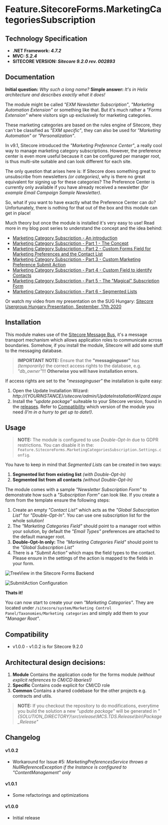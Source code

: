 # Feature.SitecoreForms.MarketingCategoriesSubscription

## Technology Specification

* **.NET Framework: *4.7.2***
* **MVC: *5.2.4***
* **SITECORE VERSION: *Sitecore 9.2.0 rev. 002893***

## Documentation

**Initial question:** *Why such a long name?*
**Simple answer:** *It's in Helix architecture and describes exactly what it does!*

The module might be called *"EXM Newsletter Subscription"*, *"Marketing Automation Extension"* or something like that. But it's much rather a *"Forms Extension"* where visitors sign up exclusively for marketing categories.

These marketing categories are based on the rules engine of Sitecore, they can't be classified as *"EXM specific"*, they can also be used for *"Marketing Automation"* or *"Personalization"*.

In v9.1, Sitecore introduced the *"Marketing Preference Center"*, a really cool way to manage marketing category subscriptions. However, the preference center is even more useful because it can be configured per manager root, is thus multi-site suitable and can look different for each site.

The only question that arises here is: If Sitecore does something great to unsubscribe from newsletters *(or categories)*, why is there no great equivalent for signing up for these categories? The Preference Center is currently only available if you have already received a newsletter *(for example Email Campaign Sample Newsletter)*.

So, what if you want to have exactly what the Preference Center can do? Unfortunately, there is nothing for that out of the box and this module can get in place!

Much theory but once the module is installed it's very easy to use! Read more in my blog post series to understand the concept and the idea behind:
- [Marketing Category Subscription - An introduction](https://camao.one/blog/sitecore-9-1-marketing-category-subscription-introduction/)
- [Marketing Category Subscription - Part 1 - The Concept](https://camao.one/blog/sitecore-9-1-marketing-category-subscription-part-1-concept/)
- [Marketing Category Subscription - Part 2 - Custom Forms Field for Marketing Preferences and the Contact List](https://camao.one/blog/sitecore-9-1-marketing-category-subscription-part-2-custom-field/)
- [Marketing Category Subscription - Part 3 - Custom Marketing Preference Submit Action](https://camao.one/blog/sitecore-9-1-marketing-category-subscription-part-4-custom-marketing-preference/)
- [Marketing Category Subscription - Part 4 - Custom Field to identify Contacts](https://camao.one/blog/sitecore-9-1-marketing-category-subscription-part-4-custom-field-to-identify-contacts/)
- [Marketing Category Subscription - Part 5 - The "Magical" Subscription Form](https://camao.one/blog/sitecore-9-1-marketing-category-subscription-part-5-the-magic-subscription-form/)
- [Marketing Category Subscription - Part 6 - Segmented Lists](https://camao.one/blog/sitecore-9-1-marketing-category-subscription-part-6-segmented-lists/)

Or watch my video from my presentation on the SUG Hungary:
[Sitecore Usergroup Hungary Presentation, September, 17th 2020](https://youtu.be/TyHjCg2taZo)

## Installation

This module makes use of the [Sitecore Message Bus](https://doc.sitecore.com/developers/100/platform-administration-and-architecture/en/message-bus.html), it's a message transport mechanism which allows application roles to communicate across boundaries. Somehow, if you install the module, Sitecore will add some stuff to the messaging database.

> **IMPORTANT NOTE:**
> Ensure that the **"messaginguser"** has *(temporarily)* the correct access rights to the database, e.g. *"db_owner"*!!!
> **Otherwise you will have installation errors.**

If access rights are set to the *"messaginguser"* the installation is quite easy:
1. Open the Update Installation Wizard: *http://{YOURINSTANCE}/sitecore/admin/UpdateInstallationWizard.aspx*
2. Install the *"update package"* suiteable to your Sitecore version, found in the [releases](https://github.com/monkey-dsc/Feature.SitecoreForms.MarketingCategoriesSubscription/releases). Refer to [Compatibility](#compatibility) which version of the module you need *(I'm in a hurry to get up to date!)*.

## Usage

> **NOTE:**
> The module is configured to use *Double-Opt-In* due to GDPR restrictions. You can disable it in the: `Feature.SitecoreForms.MarketingCategoriesSubscription.Settings.config`.

You have to keep in mind that *Segmented Lists* can be created in two ways:
1. **Segmented list from existing list** *(with Double-Opt-In)*
2. **Segmented list from all contacts** *(without Double-Opt-In)*

The module comes with a sample *"Newsletter Subscription Form"* to demonstrate how such a *"Subscription Form"* can look like. If you create a form from the template ensure the following steps:
1. Create an empty *"Contact List"* which acts as the *"Global Subscription List"* for *"Double-Opt-In"*. You can use one subscription list for the whole solution!
2. The *"Marketing Categories Field"* should point to a manager root within your solution, by default the *"Email Types"* preferences are attached to the default manager root.
3. **Double-Opt-In only:** The *"Marketing Categories Field"* should point to the *"Global Subscription List"*
4. There is a *"Submit Action"* which maps the field types to the contact. Please ensure in the settings of the action is mapped to the fields in your form.

![TreeView in the Sitecore Forms Backend](https://github.com/monkey-dsc/Feature.SitecoreForms.MarketingCategoriesSubscription/blob/master/readme_images/TreeViewsFormsBackend.PNG "TreeView in the Sitecore Forms Backend")

![SubmitAction Configuration](https://github.com/monkey-dsc/Feature.SitecoreForms.MarketingCategoriesSubscription/blob/master/readme_images/SubmitAction.PNG "SubmitAction Configuration")

**Thats it!**

You can now start to create your own *"Marketing Categories"*. They are located under `/sitecore/system/Marketing Control Panel/Taxonomies/Marketing categories` and simply add them to your *"Manager Root"*.

## Compatibility

- v1.0.0 - v1.0.2 is for Sitecore 9.2.0

## Architectural design decisions:

1. **Module**
   Contains the application code for the forms module *(without explicit references to CM/CD libaries!)*
2. **Specific**
   Contains code explicit for CM/CD role
3. **Common**
   Contains a shared codebase for the other projects e.g. contracts and utils.

> **NOTE:**
> If you checkout the repository to do modifications, everytime you build the solution a new *"update package"* will be generated in *"{SOLUTION_DIRECTORY}\src\release\MCS.TDS.Release\bin\Package_Release"*

## Changelog
#### v1.0.2
- Workaround for Issue #5: *MarketingPreferencesService throws a NullReferenceException if the Instance is configured to "ContentManagement" only*
#### v1.0.1
- Some refactorings and optimizations
#### v1.0.0
- Initial release
